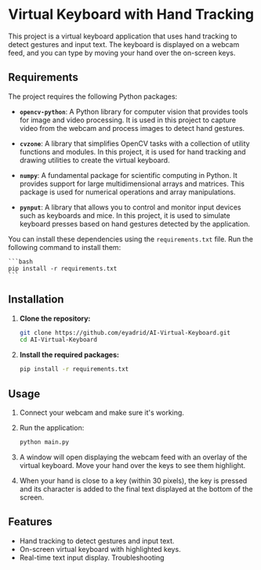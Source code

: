 # Virtual Keyboard with Hand Tracking

This project is a virtual keyboard application that uses hand tracking to detect gestures and input text. The keyboard is displayed on a webcam feed, and you can type by moving your hand over the on-screen keys.

## Requirements

The project requires the following Python packages:

- **`opencv-python`**: A Python library for computer vision that provides tools for image and video processing. It is used in this project to capture video from the webcam and process images to detect hand gestures.

- **`cvzone`**: A library that simplifies OpenCV tasks with a collection of utility functions and modules. In this project, it is used for hand tracking and drawing utilities to create the virtual keyboard.

- **`numpy`**: A fundamental package for scientific computing in Python. It provides support for large multidimensional arrays and matrices. This package is used for numerical operations and array manipulations.

- **`pynput`**: A library that allows you to control and monitor input devices such as keyboards and mice. In this project, it is used to simulate keyboard presses based on hand gestures detected by the application.

You can install these dependencies using the `requirements.txt` file. Run the following command to install them:

    ```bash
    pip install -r requirements.txt
    ```

## Installation

1. **Clone the repository:**

    ```bash
    git clone https://github.com/eyadrid/AI-Virtual-Keyboard.git
    cd AI-Virtual-Keyboard
    ```


2. **Install the required packages:**

    ```bash
    pip install -r requirements.txt
    ```

## Usage

1. Connect your webcam and make sure it's working.

2. Run the application:

    ```bash
    python main.py
    ```

3. A window will open displaying the webcam feed with an overlay of the virtual keyboard. Move your hand over the keys to see them highlight.

4. When your hand is close to a key (within 30 pixels), the key is pressed and its character is added to the final text displayed at the bottom of the screen.

## Features

- Hand tracking to detect gestures and input text.
- On-screen virtual keyboard with highlighted keys.
- Real-time text input display.
  Troubleshooting
